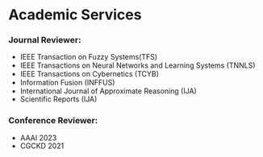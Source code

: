 # <i class="fas fa-atom fa-spin"></i> Academic Services

### Journal Reviewer:
<ul style="line-height: 120%">
<li> IEEE Transaction on Fuzzy Systems(TFS)</li>
<li> IEEE Transactions on Neural Networks and Learning Systems (TNNLS)</li>
<li> IEEE Transactions on Cybernetics (TCYB)</li>
<li> Information Fusion (INFFUS)</li>
<li> International Journal of Approximate Reasoning (IJA)</li>
<li>  Scientific Reports (IJA)</li>
</ul>

### Conference Reviewer:
<ul style="line-height: 120%">
<li> AAAI 2023</li>
<li> CGCKD 2021</li>
</ul>
